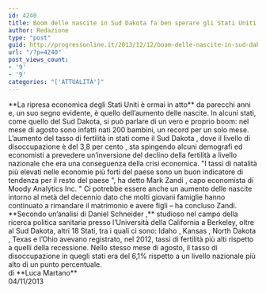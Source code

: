```yaml
---
id: 4240
title: Boom delle nascite in Sud Dakota fa ben sperare gli Stati Uniti
author: Redazione
type: "post"
guid: http://progressonline.it/2013/12/12/boom-delle-nascite-in-sud-dakota-fa-ben-sperare-gli-stati-uniti/
url: "/?p=4240"
post_views_count:
- '9'
- '9'
categories: "['ATTUALITÀ']"
---
```


<div>**La ripresa economica degli Stati Uniti è ormai in atto** da parecchi anni e, un suo segno evidente, è quello dell’aumento delle nascite. In alcuni stati, come quello del Sud Dakota, si può parlare di un vero e proprio boom: nel mese di agosto sono infatti nati 200 bambini, un record per un solo mese. L’aumento del tasso di fertilità in stati come il Sud Dakota , dove il livello di disoccupazione è del 3,8 per cento , sta spingendo alcuni demografi ed economisti a prevedere un’inversione del declino della fertilità a livello nazionale che era una conseguenza della crisi economica. "I tassi di natalità più elevati nelle economie più forti del paese sono un buon indicatore di tendenza per il resto del paese ", ha detto Mark Zandi , capo economista di Moody Analytics Inc. " Ci potrebbe essere anche un aumento delle nascite intorno al metà del decennio dato che molti giovani famiglie hanno continuato a rimandare il matrimonio e avere figli – ha concluso Zandi.</div><div> </div><div>**Secondo un’analisi di Daniel Schneider ,** studioso nel campo della ricerca politica sanitaria presso l’Università della California a Berkeley, oltre al Sud Dakota, altri 18 Stati, tra i quali ci sono: Idaho , Kansas , North Dakota , Texas e l’Ohio avevano registrato, nel 2012, tassi di fertilità più alti rispetto a quelli della recessione. Nello stesso mese di agosto, il tasso di disoccupazione in quegli stati era del 6,1% rispetto a un livello nazionale più alto di un punto percentuale.</div><div> </div><div>di **Luca Martano**</div><div> </div><div>04/11/2013</div>